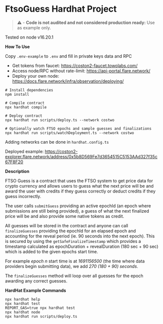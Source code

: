# FtsoGuess Hardhat Project

> :warning: - **Code is not audited and not considered production ready:** Use as example only.

Tested on node v16.20.1

**How To Use**

Copy `.env-example` to `.env` and fill in private keys data and RPC

- Get tokens from faucet: https://coston2-faucet.towolabs.com/
- Access node/RPC without rate-limit: https://api-portal.flare.network/
- Deploy your own node: https://docs.flare.network/infra/observation/deploying/

```shell
# Install dependencies
npm install

# Compile contract
npx hardhat compile

# Deploy contract
npx hardhat run scripts/deploy.ts --network costwo

# Optionally watch FTSO epochs and sample guesses and finalizations
npx hardhat run scripts/watchDeployment.ts --network costwo
```

Adding networks can be done in `hardhat.config.ts`

Deployed example: https://coston2-explorer.flare.network/address/0x5b8D569Fe7d3654515C5153AAd327f35c67F8F20

**Description**

FTSO Guess is a contract that uses the FTSO system to get price data for crypto currency and allows users to guess what the next price will be and award the user with credits if they guess correctly or deduct credits if they guess incorrectly.

The user calls `submitGuess` providing an active epochId (an epoch where submissions are still being provided), a guess of what the next finalized price will be and also provide some native tokens as credit.

All guesses will be stored in the contract and anyone can call `finalizeGuesses` providing the epochId for an elapsed epoch and accounting for the reveal period (ie. 90 seconds into the next epoch). This is secured by using the `getSafeFinalizeTimestamp` which provides a timestamp calculated as epochDuration + revealDuration (180 sec + 90 sec) which is added to the given epochs start time.

For example _epoch n_ start time is at _1691156500_ (the time where data providers begin submitting data), we add _270 (180 + 90) seconds_.

The `finalizeGuesses` method will loop over all guesses for the epoch awarding any correct guesses.

**HardHat Example Commands**

```shell
npx hardhat help
npx hardhat test
REPORT_GAS=true npx hardhat test
npx hardhat node
npx hardhat run scripts/deploy.ts
```
